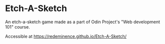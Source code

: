# Etch-A-Sketch

An etch-a-sketch game made as a part of Odin Project's "Web development 101" course.


Accessible at https://redeminence.github.io/Etch-A-Sketch/
